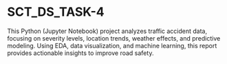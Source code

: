 # SCT_DS_TASK-4
This Python (Jupyter Notebook) project analyzes traffic accident data, focusing on severity levels, location trends, weather effects, and predictive modeling. Using EDA, data visualization, and machine learning, this report provides actionable insights to improve road safety.  
